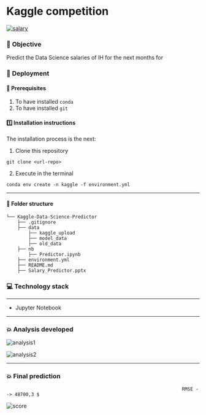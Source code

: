 # Kaggle competition

[![salary](https://cdn-icons-png.flaticon.com/512/942/942783.png)](https://cdn-icons-png.flaticon.com/512/942/942783.png)

### :page_facing_up: **Objective**
Predict the Data Science salaries of IH for the next months for

### :nut_and_bolt: **Deployment**
#### :key: Prerequisites
1. To have installed `conda`
2. To have installed `git`

#### :one: Installation instructions
The installation process is the next:
  1. Clone this repository
   
    git clone <url-repo>

  2. Execute in the terminal
   
    conda env create -n kaggle -f environment.yml

----
#### :file_folder: **Folder structure**
```
└── Kaggle-Data-Science-Predictor
    ├── .gitignore
    ├── data
        ├── kaggle_upload
        ├── model_data
        ├── old_data
    ├── nb
        ├── Predictor.ipynb
    ├── environment.yml
    ├── README.md   
    ├── Salary_Predictor.pptx
```



### :computer: **Technology stack**
------
- Jupyter Notebook

------
### :boom: **Analysis developed**
![analysis1](https://user-images.githubusercontent.com/35624830/179948185-8d28f6af-19d0-455b-9240-ef47d57a5f29.jpg)

![analysis2](https://user-images.githubusercontent.com/35624830/179948207-03ca3dcd-b879-4657-b080-e3669240d036.jpg)

----
### :boom: **Final prediction**

```
                                                                RMSE --> 48700,3 $
```

![score](https://user-images.githubusercontent.com/35624830/179948810-938f1ee4-6915-4a6a-98bd-22a5db121092.JPG)


